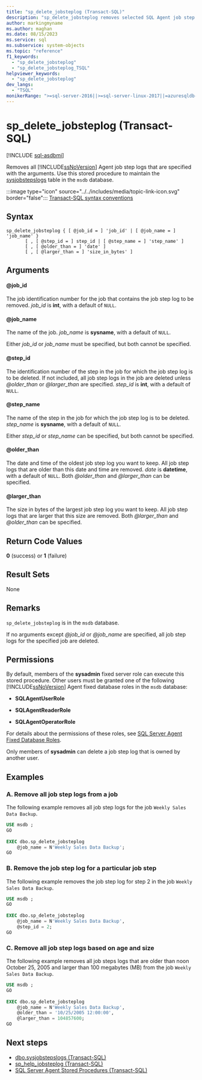 ```yaml
---
title: "sp_delete_jobsteplog (Transact-SQL)"
description: "sp_delete_jobsteplog removes selected SQL Agent job step logs in the sysjobstepslogs table in the msdb database."
author: markingmyname
ms.author: maghan
ms.date: 08/15/2023
ms.service: sql
ms.subservice: system-objects
ms.topic: "reference"
f1_keywords:
  - "sp_delete_jobsteplog"
  - "sp_delete_jobsteplog_TSQL"
helpviewer_keywords:
  - "sp_delete_jobsteplog"
dev_langs:
  - "TSQL"
monikerRange: ">=sql-server-2016||>=sql-server-linux-2017||=azuresqldb-mi-current"
---
```

# sp_delete_jobsteplog (Transact-SQL)

[!INCLUDE [sql-asdbmi](../../includes/applies-to-version/sql-asdbmi.md)]

  Removes all [!INCLUDE[ssNoVersion](../../includes/ssnoversion-md.md)] Agent job step logs that are specified with the arguments. Use this stored procedure to maintain the [sysjobstepslogs](../system-tables/dbo-sysjobstepslogs-transact-sql.md) table in the `msdb` database.

 :::image type="icon" source="../../includes/media/topic-link-icon.svg" border="false"::: [Transact-SQL syntax conventions](../../t-sql/language-elements/transact-sql-syntax-conventions-transact-sql.md)  
  
## Syntax
  
```syntaxsql
sp_delete_jobsteplog { [ @job_id = ] 'job_id' | [ @job_name = ] 'job_name' }  
       [ , [ @step_id = ] step_id | [ @step_name = ] 'step_name' ]  
       [ , [ @older_than = ] 'date' ]  
       [ , [ @larger_than = ] 'size_in_bytes' ]  
```  
  
## Arguments

#### @job_id

 The job identification number for the job that contains the job step log to be removed. *job_id* is **int**, with a default of `NULL`.  
  
#### @job_name

 The name of the job. *job_name* is **sysname**, with a default of `NULL`.  
  
 Either *job_id* or *job_name* must be specified, but both cannot be specified.  
  
#### @step_id

 The identification number of the step in the job for which the job step log is to be deleted. If not included, all job step logs in the job are deleted unless *@older_than* or *@larger_than* are specified. *step_id* is **int**, with a default of `NULL`.  
  
#### @step_name

 The name of the step in the job for which the job step log is to be deleted. *step_name* is **sysname**, with a default of `NULL`.  
  
 Either *step_id* or *step_name* can be specified, but both cannot be specified.  
  
#### @older_than

 The date and time of the oldest job step log you want to keep. All job step logs that are older than this date and time are removed. *date* is **datetime**, with a default of `NULL`. Both *@older_than* and *@larger_than* can be specified.  
  
#### @larger_than

 The size in bytes of the largest job step log you want to keep. All job step logs that are larger that this size are removed. Both *@larger_than* and *@older_than* can be specified.  
  
## Return Code Values

 **0** (success) or **1** (failure)  
  
## Result Sets

 None  
  
## Remarks

 `sp_delete_jobsteplog` is in the `msdb` database.  
  
 If no arguments except *@job_id* or *@job_name* are specified, all job step logs for the specified job are deleted.  
  
## Permissions

 By default, members of the **sysadmin** fixed server role can execute this stored procedure. Other users must be granted one of the following [!INCLUDE[ssNoVersion](../../includes/ssnoversion-md.md)] Agent fixed database roles in the `msdb` database:  
  
-   **SQLAgentUserRole**  

-   **SQLAgentReaderRole**  
  
-   **SQLAgentOperatorRole**  
  
 For details about the permissions of these roles, see [SQL Server Agent Fixed Database Roles](../../ssms/agent/sql-server-agent-fixed-database-roles.md).  
  
 Only members of **sysadmin** can delete a job step log that is owned by another user.  
  
## Examples
  
### A. Remove all job step logs from a job

 The following example removes all job step logs for the job `Weekly Sales Data Backup`.  
  
```sql
USE msdb ;  
GO  
  
EXEC dbo.sp_delete_jobsteplog  
    @job_name = N'Weekly Sales Data Backup';  
GO  
```  
  
### B. Remove the job step log for a particular job step

 The following example removes the job step log for step 2 in the job `Weekly Sales Data Backup`.  
  
```sql
USE msdb ;  
GO  
  
EXEC dbo.sp_delete_jobsteplog  
    @job_name = N'Weekly Sales Data Backup',  
    @step_id = 2;  
GO  
```  
  
### C. Remove all job step logs based on age and size

 The following example removes all job steps logs that are older than noon October 25, 2005 and larger than 100 megabytes (MB) from the job `Weekly Sales Data Backup`.  
  
```sql
USE msdb ;  
GO  
  
EXEC dbo.sp_delete_jobsteplog  
    @job_name = N'Weekly Sales Data Backup',  
    @older_than = '10/25/2005 12:00:00',  
    @larger_than = 104857600;  
GO  
```  
  
## Next steps

- [dbo.sysjobstepslogs (Transact-SQL)](../system-tables/dbo-sysjobstepslogs-transact-sql.md)
- [sp_help_jobsteplog (Transact-SQL)](sp-help-jobsteplog-transact-sql.md)
- [SQL Server Agent Stored Procedures (Transact-SQL)](sql-server-agent-stored-procedures-transact-sql.md)
